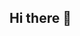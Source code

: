 ## Hi there 👋
<!--
- 🔭 I’m currently working on Laravel Web App.
- 🌱 I’m currently building stuff with LARAVEL.
- 👯 I’m looking to collaborate on Laravel projects.
- 🤔 I’m looking to be hired as a Laravel Developer.
- 💬 Ask me about LARAVEL. 
- 📫 How to reach me: chidozieintech@gmail.com
- 😄 Pronouns: he/him.
- ⚡ Fun fact: I don't eat chickens.
-->

